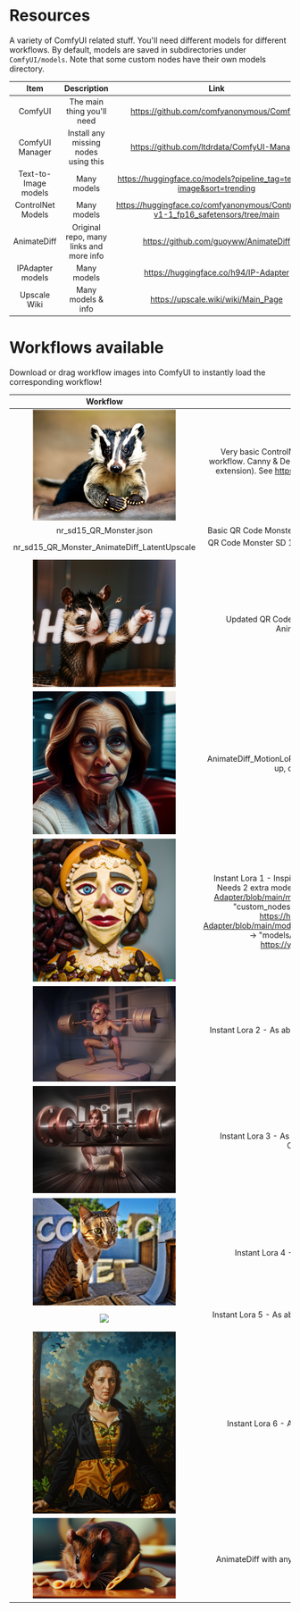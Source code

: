 # Resources
A variety of ComfyUI related stuff. You'll need different models for different workflows. By default, models are saved in subdirectories under ``ComfyUI/models``.
Note that some custom nodes have their own models directory.

Item | Description | Link
| :---:   | :---: | :---: | 
ComfyUI | The main thing you'll need | https://github.com/comfyanonymous/ComfyUI
ComfyUI Manager | Install any missing nodes using this | https://github.com/ltdrdata/ComfyUI-Manager
Text-to-Image models | Many models | https://huggingface.co/models?pipeline_tag=text-to-image&sort=trending
ControlNet Models | Many models | https://huggingface.co/comfyanonymous/ControlNet-v1-1_fp16_safetensors/tree/main
AnimateDiff | Original repo, many links and more info | https://github.com/guoyww/AnimateDiff
IPAdapter models | Many models | https://huggingface.co/h94/IP-Adapter
Upscale Wiki | Many models & info | https://upscale.wiki/wiki/Main_Page

# Workflows available
Download or drag workflow images into ComfyUI to instantly load the corresponding workflow!

Workflow | Description
| :---:   | :---: |
<img src="SDXL_Depth_Badger.png" width="256px"></img> | Very basic ControlNet attached to the example SDXL workflow. Canny & Depth preprocessor examples (requires extension). See https://youtu.be/reqamcrPYiM for more information.
nr_sd15_QR_Monster.json | Basic QR Code Monster SD 1.5 controlnet - make spiral art!
nr_sd15_QR_Monster_AnimateDiff_LatentUpscale | QR Code Monster SD 1.5 controlnet - make animated spiral art!
<img src="AnimateDIff_FreeU.png" width="256px"></img> | Updated QR Code Monster SD 1.5 controlnet with AnimateDiff and FreeU  
<img src="AnimateDiff_MotionLoRA.png" width="256px"></img> | AnimateDiff_MotionLoRA.png - Montion LoRA example. Pan up, down, left right, etc.
<img src="Instant_LoRA_1.png" width="256px"></img>|Instant Lora 1 - Inspired by <a href="https://civitai.com/articles/2345/aloeveras-instant-lora-no-training-15-sdxl">AloeVeras</a> (almost identical). Needs 2 extra models: https://huggingface.co/h94/IP-Adapter/blob/main/models/ip-adapter-plus_sd15.bin -> "custom_nodes/IPAdapter-ComfyUI/models". https://huggingface.co/h94/IP-Adapter/blob/main/models/image_encoder/model.safetensors -> "models/clipvision". Video guide - https://youtu.be/HtmIC6fqsMQ
<img src="Instant_LoRA_2.png" width="256px"></img>|Instant Lora 2 - As above, but with ControlNet to guide the shape
<img src="Instant_LoRA_3.png" width="256px"></img>|Instant Lora 3 - As above, but with QR Code Monster ControlNet too :)
<img src="Instant_LoRA_4.png" width="256px"></img>|Instant Lora 4 - As above, but with upscaling
<img src="Instant_LoRA_5.png" width="256px"></img>|Instant Lora 5 - As above, but with more upscaling. Go to 16k+ XD
<img src="Instant_LoRA_6.png" width="256px"></img>|Instant Lora 6 - As above, but different upscaling
<img src="PromptTravel_AnimateDiff_IPAdapter.png" width="256px"></img>|AnimateDiff with any length plus IPAdapter & Upscaling
